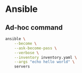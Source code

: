 # Ansible

## Ad-hoc command

```bash
ansible \
	--become \
	--ask-become-pass \
	--verbose \
	--inventory inventory.yaml \
	--args "echo hello world" \
	servers
```
